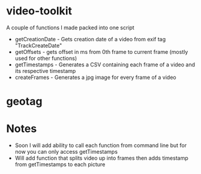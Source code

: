 # video-toolkit
A couple of functions I made packed into one script
 - getCreationDate - Gets creation date of a video from exif tag "TrackCreateDate"
 - getOffsets - gets offset in ms from 0th frame to current frame (mostly used for other functions)
 - getTimestamps - Generates a CSV containing each frame of a video and its respective timestamp
 - createFrames - Generates a jpg image for every frame of a video

# geotag


# Notes
- Soon I will add ability to call each function from command line but for now you can only access getTimestamps
- Will add function that splits video up into frames then adds timestamp from getTimestamps to each picture
  
